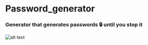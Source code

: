 # Password_generator
### Generator that generates passwords 🔒 until you stop it 
![alt text](https://urly.fi/3cdq)
